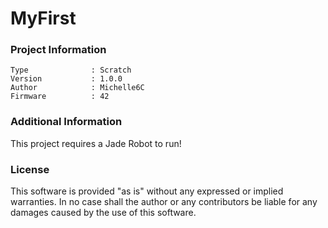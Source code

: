 MyFirst
================



### Project Information
```
Type              : Scratch
Version           : 1.0.0
Author            : Michelle6C
Firmware          : 42
```

### Additional Information
This project requires a Jade Robot to run!

### License
This software is provided "as is" without any expressed or implied warranties.  In no case shall the author or any contributors be liable for any damages caused by the use of this software.

